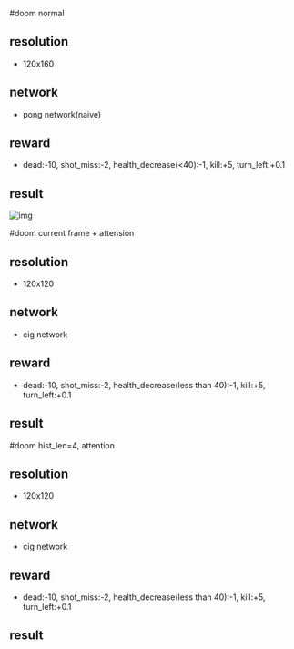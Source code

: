#doom normal
## resolution
* 120x160
## network
* pong network(naive)
## reward
* dead:-10, shot_miss:-2, health_decrease(<40):-1, kill:+5, turn_left:+0.1
## result
![img](./doom_res/doom_normal)

#doom current frame + attension
## resolution
* 120x120
## network
* cig network
## reward
* dead:-10, shot_miss:-2, health_decrease(less than 40):-1, kill:+5, turn_left:+0.1
## result

#doom hist_len=4, attention
## resolution
* 120x120
## network
* cig network
## reward
* dead:-10, shot_miss:-2, health_decrease(less than 40):-1, kill:+5, turn_left:+0.1
## result

